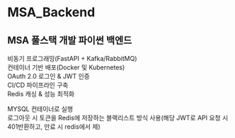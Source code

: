 # MSA_Backend
 MSA 풀스택 개발 파이썬 백엔드
----------------------------------
비동기 프로그래밍(FastAPI + Kafka/RabbitMQ)<br/>
컨테이너 기반 배포(Docker 및 Kubernetes)<br/>
OAuth 2.0 로그인 & JWT 인증<br/>
CI/CD 파이프라인 구축<br/>
Redis 캐싱 & 성능 최적화<br/>


MYSQL 컨테이너로 실행<br/>
로그아웃 시 토큰을 Redis에 저장하는 블랙리스트 방식 사용(해당 JWT로 API 요청 시 401반환하고, 만료 시 redis에서 제)
